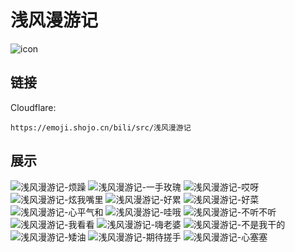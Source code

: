# 浅风漫游记
![icon](https://emoji.shojo.cn/bili/src/浅风漫游记/icon.png)
## 链接
Cloudflare:
```
https://emoji.shojo.cn/bili/src/浅风漫游记
```
## 展示
![浅风漫游记-烦躁](https://emoji.shojo.cn/bili/src/浅风漫游记/浅风漫游记-烦躁.png)
![浅风漫游记-一手玫瑰](https://emoji.shojo.cn/bili/src/浅风漫游记/浅风漫游记-一手玫瑰.png)
![浅风漫游记-哎呀](https://emoji.shojo.cn/bili/src/浅风漫游记/浅风漫游记-哎呀.png)
![浅风漫游记-炫我嘴里](https://emoji.shojo.cn/bili/src/浅风漫游记/浅风漫游记-炫我嘴里.png)
![浅风漫游记-好累](https://emoji.shojo.cn/bili/src/浅风漫游记/浅风漫游记-好累.png)
![浅风漫游记-好菜](https://emoji.shojo.cn/bili/src/浅风漫游记/浅风漫游记-好菜.png)
![浅风漫游记-心平气和](https://emoji.shojo.cn/bili/src/浅风漫游记/浅风漫游记-心平气和.png)
![浅风漫游记-哇哦](https://emoji.shojo.cn/bili/src/浅风漫游记/浅风漫游记-哇哦.png)
![浅风漫游记-不听不听](https://emoji.shojo.cn/bili/src/浅风漫游记/浅风漫游记-不听不听.png)
![浅风漫游记-我看看](https://emoji.shojo.cn/bili/src/浅风漫游记/浅风漫游记-我看看.png)
![浅风漫游记-嗨老婆](https://emoji.shojo.cn/bili/src/浅风漫游记/浅风漫游记-嗨老婆.png)
![浅风漫游记-不是我干的](https://emoji.shojo.cn/bili/src/浅风漫游记/浅风漫游记-不是我干的.png)
![浅风漫游记-矮油](https://emoji.shojo.cn/bili/src/浅风漫游记/浅风漫游记-矮油.png)
![浅风漫游记-期待搓手](https://emoji.shojo.cn/bili/src/浅风漫游记/浅风漫游记-期待搓手.png)
![浅风漫游记-心塞塞](https://emoji.shojo.cn/bili/src/浅风漫游记/浅风漫游记-心塞塞.png)
